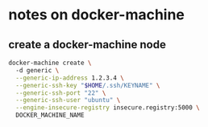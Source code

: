 # notes on docker-machine

## create a docker-machine node

```bash
docker-machine create \                                                                                                                          7:08:49
  -d generic \
  --generic-ip-address 1.2.3.4 \
  --generic-ssh-key "$HOME/.ssh/KEYNAME" \
  --generic-ssh-port "22" \
  --generic-ssh-user "ubuntu" \
  --engine-insecure-registry insecure.registry:5000 \
  DOCKER_MACHINE_NAME
```  
